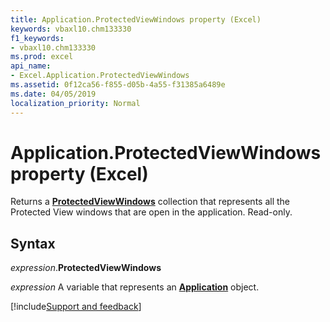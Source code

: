 ```yaml
---
title: Application.ProtectedViewWindows property (Excel)
keywords: vbaxl10.chm133330
f1_keywords:
- vbaxl10.chm133330
ms.prod: excel
api_name:
- Excel.Application.ProtectedViewWindows
ms.assetid: 0f12ca56-f855-d05b-4a55-f31385a6489e
ms.date: 04/05/2019
localization_priority: Normal
---
```



# Application.ProtectedViewWindows property (Excel)

Returns a **[ProtectedViewWindows](Excel.ProtectedViewWindows.md)** collection that represents all the Protected View windows that are open in the application. Read-only.


## Syntax

_expression_.**ProtectedViewWindows**

_expression_ A variable that represents an **[Application](Excel.Application(object).md)** object.




[!include[Support and feedback](~/includes/feedback-boilerplate.md)]